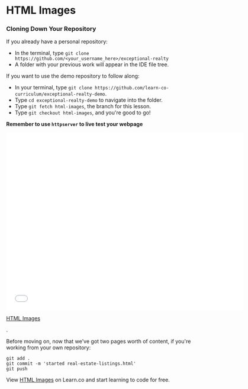 # HTML Images

### Cloning Down Your Repository

If you already have a personal repository:

* In the terminal, type `git clone https://github.com/<your_username_here>/exceptional-realty`
* A folder with your previous work will appear in the IDE file tree.

If you want to use the demo repository to follow along:

* In your terminal, type `git clone https://github.com/learn-co-curriculum/exceptional-realty-demo`.
* Type `cd exceptional-realty-demo` to navigate into the folder.
* Type `git fetch html-images`, the branch for this lesson.
* Type `git checkout html-images`, and you're good to go!

**Remember to use `httpserver` to live test your webpage**

<iframe width="640" height="480" src="//www.youtube.com/embed/VQjS7umZeGc?rel=0&modestbranding=1" frameborder="0" allowfullscreen></iframe>

<p><a href="https://www.youtube.com/watch?v=VQjS7umZeGc">HTML Images</a></p>.

Before moving on, now that we've got two pages worth of content, if you're working from your own repository:

```
git add .
git commit -m 'started real-estate-listings.html'
git push
```

<p data-visibility='hidden'>View <a href='https://learn.co/lessons/html-images' title='HTML Images'>HTML Images</a> on Learn.co and start learning to code for free.</p>
